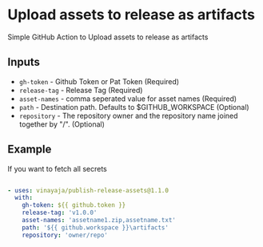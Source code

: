# Upload assets to release as artifacts

Simple GitHub Action to Upload assets to release as artifacts  

## Inputs

- `gh-token` - Github Token or Pat Token (Required)
- `release-tag` - Release Tag (Required)
- `asset-names` - comma seperated value for asset names (Required)
- `path` - Destination path. Defaults to $GITHUB_WORKSPACE (Optional)
- `repository` - The repository owner and the repository name joined together by "/". (Optional)

## Example

If you want to fetch all secrets

```yml

- uses: vinayaja/publish-release-assets@1.1.0
  with:
    gh-token: ${{ github.token }}
    release-tag: 'v1.0.0'
    asset-names: 'assetname1.zip,assetname.txt'
    path: '${{ github.workspace }}\artifacts'
    repository: 'owner/repo'
```

